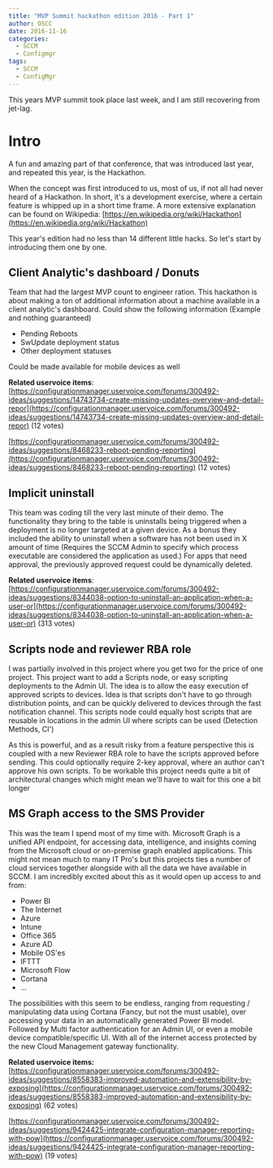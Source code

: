 ```yaml
---
title: "MVP Summit hackathon edition 2016 - Part 1"
author: OSCC
date: 2016-11-16
categories:
  - SCCM
  - Configmgr
tags:
  - SCCM
  - ConfigMgr
---
```


This years MVP summit took place last week, and I am still recovering from jet-lag.

# Intro #
A fun and amazing part of that conference, that was introduced last year, and repeated this year, is the Hackathon.

When the concept was first introduced to us, most of us, if not all had never heard of a Hackathon. In short, it's a development exercise, where a certain feature is whipped up in a short time frame. A more extensive explanation can be found on Wikipedia:
[https://en.wikipedia.org/wiki/Hackathon](https://en.wikipedia.org/wiki/Hackathon)

This year's edition had no less than 14 different little hacks. So let's start by introducing them one by one.

## Client Analytic's dashboard / Donuts ##
Team that had the largest MVP count to engineer ration. This hackathon is about making a ton of additional information about a machine available in a client analytic's dashboard. Could show the following information (Example and nothing guaranteed)
- Pending Reboots
- SwUpdate deployment status
- Other deployment statuses

Could be made available for mobile devices as well

**Related uservoice items**: [https://configurationmanager.uservoice.com/forums/300492-ideas/suggestions/14743734-create-missing-updates-overview-and-detail-repor](https://configurationmanager.uservoice.com/forums/300492-ideas/suggestions/14743734-create-missing-updates-overview-and-detail-repor) (12 votes)

[https://configurationmanager.uservoice.com/forums/300492-ideas/suggestions/8468233-reboot-pending-reporting](https://configurationmanager.uservoice.com/forums/300492-ideas/suggestions/8468233-reboot-pending-reporting) (12 votes)


## Implicit uninstall ##
This team was coding till the very last minute of their demo. The functionality they bring to the table is uninstalls being triggered when a deployment is no longer targeted at a given device. As a bonus they included the ability to uninstall when a software has not been used in X amount of time (Requires the SCCM Admin to specify which process executable are considered the application as used.) For apps that need approval, the previously approved request could be dynamically deleted.

**Related uservoice items**:[https://configurationmanager.uservoice.com/forums/300492-ideas/suggestions/8344038-option-to-uninstall-an-application-when-a-user-or](https://configurationmanager.uservoice.com/forums/300492-ideas/suggestions/8344038-option-to-uninstall-an-application-when-a-user-or) (313 votes)



## Scripts node and reviewer RBA role ##
I was partially involved in this project where you get two for the price of one project. This project want to add a Scripts node, or easy scripting deployments to the Admin UI. The idea is to allow the easy execution of approved scripts to devices. Idea is that scripts don't have to go through distribution points, and can be quickly delivered to devices through the fast notification channel. This scripts node could equally host scripts that are reusable in locations in the admin UI where scripts can be used (Detection Methods, CI')

As this is powerful, and as a result risky from a feature perspective this is coupled with a new Reviewer RBA role to have the scripts approved before sending. This could optionally require 2-key approval, where an author can't approve his own scripts. To be workable this project needs quite a bit of architectural changes which might mean we'll have to wait for this one a bit longer

## MS Graph access to the SMS Provider  ##
This was the team I spend most of my time with. Microsoft Graph is a unified API endpoint, for accessing data, intelligence, and insights coming from the Microsoft cloud or on-premise graph enabled applications. This might not mean much to many IT Pro's but this projects ties a number of cloud services together alongside with all the data we have available in SCCM. I am incredibly excited about this as it would open up access to and from:

- Power BI
- The Internet
- Azure
- Intune
- Office 365
- Azure AD
- Mobile OS'es
- IFTTT
- Microsoft Flow
- Cortana
- ...

The possibilities with this seem to be endless, ranging from requesting / manipulating data using Cortana (Fancy, but not the must usable), over accessing your data in an automatically generated Power BI model. Followed by Multi factor authentication for an Admin UI, or even a mobile device compatible/specific UI. With all of the internet access protected by the new Cloud Management gateway functionality.

**Related uservoice items:**
[https://configurationmanager.uservoice.com/forums/300492-ideas/suggestions/8558383-improved-automation-and-extensibility-by-exposing](https://configurationmanager.uservoice.com/forums/300492-ideas/suggestions/8558383-improved-automation-and-extensibility-by-exposing) (62 votes)

[https://configurationmanager.uservoice.com/forums/300492-ideas/suggestions/9424425-integrate-configuration-manager-reporting-with-pow](https://configurationmanager.uservoice.com/forums/300492-ideas/suggestions/9424425-integrate-configuration-manager-reporting-with-pow) (19 votes)


 